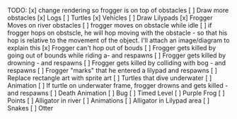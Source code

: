 TODO:
[x] change rendering so frogger is on top of obstacles
[ ] Draw more obstacles
    [x] Logs
    [ ] Turtles
    [x] Vehicles
[ ] Draw Lilypads
[x] Frogger Moves on river obstacles
    [ ] frogger moves on obstacle while idle
    [ ] if frogger hops on obstscle, he will hop moving with the obstacle - so that his hop is relative to the movement of the object. I'll attach an image/diagram to explain this
[x] Frogger can't hop out of bouds
[ ] Frogger gets killed by going out of bounds while riding a- and respawns 
[ ] Frogger gets killed by drowning - and respawns
[ ] Frogger gets killed by colliding with bog - and respawns
[ ] Frogger "marks" that he entered a lilypad and respawns
[ ] Replace rectangle art with sprite art
[ ] Turtles that dive underwater
    [ ] Animation
    [ ] If turtle on underwater frame, frogger drowns and gets killed - and respawns
[ ] Death Animation
[ ] Bug
[ ] Timed Level
[ ] Purple Frog
[ ] Points
[ ] Alligator in river
    [ ] Animations
[ ] Alligator in Lilypad area
[ ] Snakes
[ ] Otter